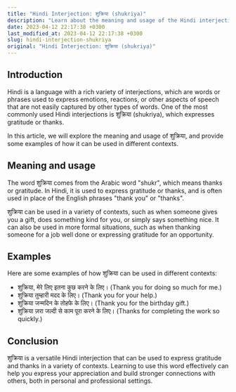 ```yaml
---
title: "Hindi Interjection: शुक्रिया (shukriya)"
description: "Learn about the meaning and usage of the Hindi interjection शुक्रिया (shukriya), which expresses gratitude or thanks."
date: 2023-04-12 22:17:38 +0300
last_modified_at: 2023-04-12 22:17:38 +0300
slug: hindi-interjection-shukriya
original: "Hindi Interjection: शुक्रिया (shukriya)"
---
```

## Introduction

Hindi is a language with a rich variety of interjections, which are words or phrases used to express emotions, reactions, or other aspects of speech that are not easily captured by other types of words. One of the most commonly used Hindi interjections is शुक्रिया (shukriya), which expresses gratitude or thanks.

In this article, we will explore the meaning and usage of शुक्रिया, and provide some examples of how it can be used in different contexts.

## Meaning and usage

The word शुक्रिया comes from the Arabic word "shukr", which means thanks or gratitude. In Hindi, it is used to express gratitude or thanks, and is often used in place of the English phrases "thank you" or "thanks".

शुक्रिया can be used in a variety of contexts, such as when someone gives you a gift, does something kind for you, or simply says something nice. It can also be used in more formal situations, such as when thanking someone for a job well done or expressing gratitude for an opportunity.

## Examples

Here are some examples of how शुक्रिया can be used in different contexts:

- शुक्रिया, मेरे लिए इतना कुछ करने के लिए। (Thank you for doing so much for me.)
- शुक्रिया तुम्हारी मदद के लिए। (Thank you for your help.)
- शुक्रिया जन्मदिन के तोहफे के लिए। (Thank you for the birthday gift.)
- शुक्रिया ज़रा जल्दी से काम पूरा करने के लिए। (Thanks for completing the work so quickly.)

## Conclusion

शुक्रिया is a versatile Hindi interjection that can be used to express gratitude and thanks in a variety of contexts. Learning to use this word effectively can help you express your appreciation and build stronger connections with others, both in personal and professional settings.